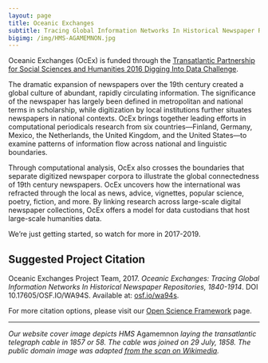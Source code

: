 ```yaml
---
layout: page
title: Oceanic Exchanges
subtitle: Tracing Global Information Networks In Historical Newspaper Repositories, 1840-1914
bigimg: /img/HMS-AGAMEMNON.jpg
---
```


Oceanic Exchanges (OcEx) is funded through the [Transatlantic Partnership for Social Sciences and Humanities 2016 Digging Into Data Challenge](https://diggingintodata.org/awards/2016/project/oceanic-exchanges-tracing-global-information-networks-historical-newspaper).

The dramatic expansion of newspapers over the 19th century created a global culture of abundant, rapidly circulating information. The significance of the newspaper has largely been defined in metropolitan and national terms in scholarship, while digitization by local institutions further situates newspapers in national contexts. OcEx brings together leading efforts in computational periodicals research from six countries—Finland, Germany, Mexico, the Netherlands, the United Kingdom, and the United States—to examine patterns of information flow across national and linguistic boundaries. 

Through computational analysis, OcEx also crosses the boundaries that separate digitized newspaper corpora to illustrate the global connectedness of 19th century newspapers. OcEx uncovers how the international was refracted through the local as news, advice, vignettes, popular science, poetry, fiction, and more. By linking research across large-scale digital newspaper collections, OcEx offers a model for data custodians that host large-scale humanities data.

We’re just getting started, so watch for more in 2017-2019.

## Suggested Project Citation

Oceanic Exchanges Project Team, 2017. *Oceanic Exchanges: Tracing Global Information Networks In Historical Newspaper Repositories, 1840-1914*. DOI 10.17605/OSF.IO/WA94S. Available at: [osf.io/wa94s](https://osf.io/wa94s).

For more citation options, please visit our [Open Science Framework](https://osf.io/wa94s) page.

-----

*Our website cover image depicts HMS* Agamemnon *laying the transatlantic telegraph cable in 1857 or 58. The cable was joined on 29 July, 1858. The public domain image was adapted [from the scan on Wikimedia](https://commons.wikimedia.org/wiki/File:H.M.S._%E2%80%9CAGAMEMNON%E2%80%9D_laying_cable.jpg).*